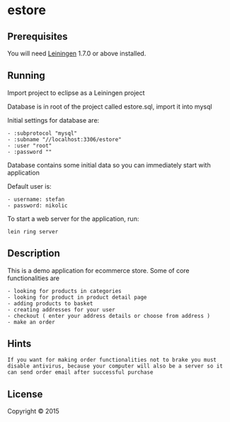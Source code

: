 # estore

## Prerequisites

You will need [Leiningen][1] 1.7.0 or above installed.

[1]: https://github.com/technomancy/leiningen

## Running

Import project to eclipse as a Leiningen project

Database is in root of the project called estore.sql, import it into mysql

Initial settings for database are:
    
    - :subprotocol "mysql" 
    - :subname "//localhost:3306/estore"
    - :user "root"
    - :password ""
    
Database contains some initial data so you can immediately start with application

Default user is:

    - username: stefan
    - password: nikolic

To start a web server for the application, run:

    lein ring server
    
## Description

This is a demo application for ecommerce store. Some of core functionalities are 

    - looking for products in categories
    - looking for product in product detail page
    - adding products to basket
    - creating addresses for your user
    - checkout ( enter your address details or choose from address )
    - make an order

## Hints

    If you want for making order functionalities not to brake you must disable antivirus, because your computer will also be a server so it can send order email after successful purchase


## License

Copyright © 2015
